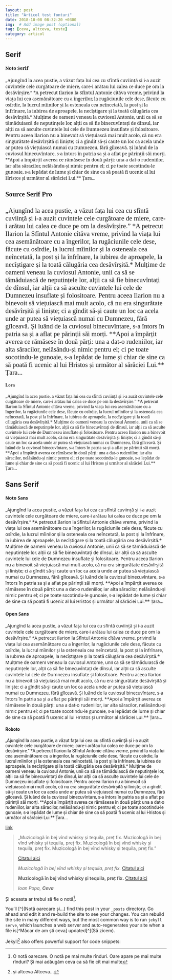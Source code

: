 ```yaml
---
layout: post
title: "Articol test fonturi"
date: 2018-10-08 08:32:20 +0300
img:  # Add image post (optional)
tag: [ceva, altceva, teste]
category: articol
---
```




<h2>Serif</h2>

<div style='font-family: "Noto Serif";'>
	<h4 style="font-family: inherit;">Noto Serif</h4>
„Ajungînd la acea pustie, a văzut fața lui cea cu sfîntă cuviință și i-a auzit cuvintele cele curgătoare de miere, care-i arătau lui calea ce duce pe om la desăvîrșire.” *A petrecut Ilarion la Sfîntul Antonie cîtăva vreme, privind la viața lui cea asemănătoare cu a îngerilor, la rugăciunile cele dese, făcute cu osîrdie, la lucrul mîinilor și la osteneala cea neîncetată, la post și la înfrînare, la iubirea de aproapele, la necîștigare și la toată călugăria cea desăvîrșită.* Mulțime de oameni veneau la cuviosul Antonie, unii ca să se tămăduiască de neputințele lor, alții ca să fie binecuvîntați de dînsul, iar alții ca să asculte cuvintele lui cele de Dumnezeu insuflate și folositoare. Pentru aceea Ilarion nu a binevoit să viețuiască mai mult acolo, că nu era singurătate desăvîrșită și liniște; ci a gîndit să-și caute un loc ca acela unde ar putea să viețuiască numai cu Dumnezeu, fără gîlceavă. Și luând de la cuviosul binecuvîntare, s-a întors în patria sa și a aflat pe părinții săi morți. **Apoi a împărțit averea ce rămăsese în două părți: una a dat-o rudeniilor, iar alta săracilor, nelăsându-și nimic pentru el; ci pe toate socotindu-le gunoaie, s-a lepădat de lume și chiar de sine ca să poată fi ucenic al lui Hristos și următor al sărăciei Lui.** Țara...
</div>


<div style='font-family: "Source Serif Pro"; font-size: 1.3rem;'>
	<h4 style="font-family: inherit;">Source Serif Pro</h4>
„Ajungînd la acea pustie, a văzut fața lui cea cu sfîntă cuviință și i-a auzit cuvintele cele curgătoare de miere, care-i arătau lui calea ce duce pe om la desăvîrșire.” *A petrecut Ilarion la Sfîntul Antonie cîtăva vreme, privind la viața lui cea asemănătoare cu a îngerilor, la rugăciunile cele dese, făcute cu osîrdie, la lucrul mîinilor și la osteneala cea neîncetată, la post și la înfrînare, la iubirea de aproapele, la necîștigare și la toată călugăria cea desăvîrșită.* Mulțime de oameni veneau la cuviosul Antonie, unii ca să se tămăduiască de neputințele lor, alții ca să fie binecuvîntați de dînsul, iar alții ca să asculte cuvintele lui cele de Dumnezeu insuflate și folositoare. Pentru aceea Ilarion nu a binevoit să viețuiască mai mult acolo, că nu era singurătate desăvîrșită și liniște; ci a gîndit să-și caute un loc ca acela unde ar putea să viețuiască numai cu Dumnezeu, fără gîlceavă. Și luând de la cuviosul binecuvîntare, s-a întors în patria sa și a aflat pe părinții săi morți. **Apoi a împărțit averea ce rămăsese în două părți: una a dat-o rudeniilor, iar alta săracilor, nelăsându-și nimic pentru el; ci pe toate socotindu-le gunoaie, s-a lepădat de lume și chiar de sine ca să poată fi ucenic al lui Hristos și următor al sărăciei Lui.** Țara...
</div>


<div style="font-family: Lora">
	<h4 style="font-family: inherit;">Lora</h4>
„Ajungînd la acea pustie, a văzut fața lui cea cu sfîntă cuviință și i-a auzit cuvintele cele curgătoare de miere, care-i arătau lui calea ce duce pe om la desăvîrșire.” *A petrecut Ilarion la Sfîntul Antonie cîtăva vreme, privind la viața lui cea asemănătoare cu a îngerilor, la rugăciunile cele dese, făcute cu osîrdie, la lucrul mîinilor și la osteneala cea neîncetată, la post și la înfrînare, la iubirea de aproapele, la necîștigare și la toată călugăria cea desăvîrșită.* Mulțime de oameni veneau la cuviosul Antonie, unii ca să se tămăduiască de neputințele lor, alții ca să fie binecuvîntați de dînsul, iar alții ca să asculte cuvintele lui cele de Dumnezeu insuflate și folositoare. Pentru aceea Ilarion nu a binevoit să viețuiască mai mult acolo, că nu era singurătate desăvîrșită și liniște; ci a gîndit să-și caute un loc ca acela unde ar putea să viețuiască numai cu Dumnezeu, fără gîlceavă. Și luând de la cuviosul binecuvîntare, s-a întors în patria sa și a aflat pe părinții săi morți. **Apoi a împărțit averea ce rămăsese în două părți: una a dat-o rudeniilor, iar alta săracilor, nelăsându-și nimic pentru el; ci pe toate socotindu-le gunoaie, s-a lepădat de lume și chiar de sine ca să poată fi ucenic al lui Hristos și următor al sărăciei Lui.** Țara...
</div>


<h2>Sans Serif</h2>

<div style='font-family: "Noto Sans";'>
	<h4 style="font-family: inherit;">Noto Sans</h4>
„Ajungînd la acea pustie, a văzut fața lui cea cu sfîntă cuviință și i-a auzit cuvintele cele curgătoare de miere, care-i arătau lui calea ce duce pe om la desăvîrșire.” *A petrecut Ilarion la Sfîntul Antonie cîtăva vreme, privind la viața lui cea asemănătoare cu a îngerilor, la rugăciunile cele dese, făcute cu osîrdie, la lucrul mîinilor și la osteneala cea neîncetată, la post și la înfrînare, la iubirea de aproapele, la necîștigare și la toată călugăria cea desăvîrșită.* Mulțime de oameni veneau la cuviosul Antonie, unii ca să se tămăduiască de neputințele lor, alții ca să fie binecuvîntați de dînsul, iar alții ca să asculte cuvintele lui cele de Dumnezeu insuflate și folositoare. Pentru aceea Ilarion nu a binevoit să viețuiască mai mult acolo, că nu era singurătate desăvîrșită și liniște; ci a gîndit să-și caute un loc ca acela unde ar putea să viețuiască numai cu Dumnezeu, fără gîlceavă. Și luând de la cuviosul binecuvîntare, s-a întors în patria sa și a aflat pe părinții săi morți. **Apoi a împărțit averea ce rămăsese în două părți: una a dat-o rudeniilor, iar alta săracilor, nelăsându-și nimic pentru el; ci pe toate socotindu-le gunoaie, s-a lepădat de lume și chiar de sine ca să poată fi ucenic al lui Hristos și următor al sărăciei Lui.** Țara...
</div>

<div style='font-family: "Open Sans";'>
	<h4 style="font-family: inherit;">Open Sans</h4>
„Ajungînd la acea pustie, a văzut fața lui cea cu sfîntă cuviință și i-a auzit cuvintele cele curgătoare de miere, care-i arătau lui calea ce duce pe om la desăvîrșire.” *A petrecut Ilarion la Sfîntul Antonie cîtăva vreme, privind la viața lui cea asemănătoare cu a îngerilor, la rugăciunile cele dese, făcute cu osîrdie, la lucrul mîinilor și la osteneala cea neîncetată, la post și la înfrînare, la iubirea de aproapele, la necîștigare și la toată călugăria cea desăvîrșită.* Mulțime de oameni veneau la cuviosul Antonie, unii ca să se tămăduiască de neputințele lor, alții ca să fie binecuvîntați de dînsul, iar alții ca să asculte cuvintele lui cele de Dumnezeu insuflate și folositoare. Pentru aceea Ilarion nu a binevoit să viețuiască mai mult acolo, că nu era singurătate desăvîrșită și liniște; ci a gîndit să-și caute un loc ca acela unde ar putea să viețuiască numai cu Dumnezeu, fără gîlceavă. Și luând de la cuviosul binecuvîntare, s-a întors în patria sa și a aflat pe părinții săi morți. **Apoi a împărțit averea ce rămăsese în două părți: una a dat-o rudeniilor, iar alta săracilor, nelăsându-și nimic pentru el; ci pe toate socotindu-le gunoaie, s-a lepădat de lume și chiar de sine ca să poată fi ucenic al lui Hristos și următor al sărăciei Lui.** Țara...
</div>


<div style="font-family: Roboto;">
	<h4 style="font-family: inherit;">Roboto</h4>
„Ajungînd la acea pustie, a văzut fața lui cea cu sfîntă cuviință și i-a auzit cuvintele cele curgătoare de miere, care-i arătau lui calea ce duce pe om la desăvîrșire.” *A petrecut Ilarion la Sfîntul Antonie cîtăva vreme, privind la viața lui cea asemănătoare cu a îngerilor, la rugăciunile cele dese, făcute cu osîrdie, la lucrul mîinilor și la osteneala cea neîncetată, la post și la înfrînare, la iubirea de aproapele, la necîștigare și la toată călugăria cea desăvîrșită.* Mulțime de oameni veneau la cuviosul Antonie, unii ca să se tămăduiască de neputințele lor, alții ca să fie binecuvîntați de dînsul, iar alții ca să asculte cuvintele lui cele de Dumnezeu insuflate și folositoare. Pentru aceea Ilarion nu a binevoit să viețuiască mai mult acolo, că nu era singurătate desăvîrșită și liniște; ci a gîndit să-și caute un loc ca acela unde ar putea să viețuiască numai cu Dumnezeu, fără gîlceavă. Și luând de la cuviosul binecuvîntare, s-a întors în patria sa și a aflat pe părinții săi morți. **Apoi a împărțit averea ce rămăsese în două părți: una a dat-o rudeniilor, iar alta săracilor, nelăsându-și nimic pentru el; ci pe toate socotindu-le gunoaie, s-a lepădat de lume și chiar de sine ca să poată fi ucenic al lui Hristos și următor al sărăciei Lui.** Țara...
</div>



[link](https://wikipedia.org/link)

> „Muzicologă în bej vînd whisky și tequila, preț fix. Muzicologă în bej vînd whisky și tequila, preț fix. Muzicologă în bej vînd whisky și tequila, preț fix. Muzicologă în bej vînd whisky și tequila, preț fix.” 
>
> [Citatul aici](https://wikipedia.org/link)
>
> *Muzicologă în bej vînd whisky și tequila, preț fix.* [Citatul aici](https://wikipedia.org/link)
>
> **Muzicologă în bej vînd whisky și tequila, preț fix.** [Citatul aici](https://wikipedia.org/link)
>
> <cite> Ioan Popa, **Ceva** </cite>

Și aceasta ar trebui să fie o notă[^1].

You’ll [^](Notă oarecare și...) find this post in your `_posts` directory. Go ahead and edit it and re-build the site to see your changes. You can rebuild the site in many different ways, but the most common way is to run `jekyll serve`, which launches a web server and auto-regenerates your site when a file is[^Măcar de am ști ceva] updated[^](Să zicem).


Jekyll[^footnote] also offers powerful support for code snippets:


[^1]: O notă oarecare. O notă pe mai multe rînduri. Oare apare pe mai multe rînduri? Și mai adăugăm ceva ca să fie cît mai multe 
[^fdootnote]: notă subsol
[^footnote]: și altceva
Altceva...
